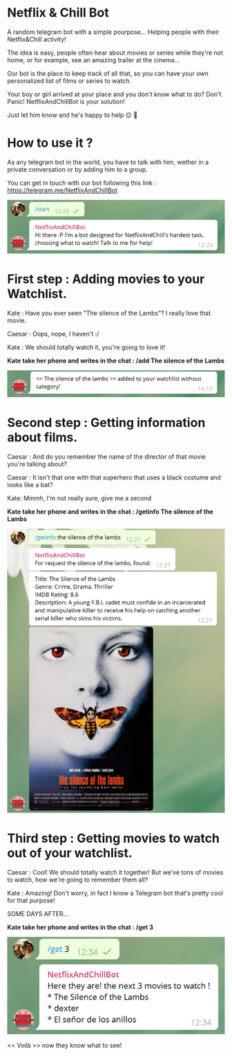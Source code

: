 # Netflix & Chill Bot

A random telegram bot with a simple pourpose... Helping people with their Netflix&Chill activity!

The idea is easy, people often hear about movies or series while they're not home, or for example, see an amazing trailer at the cinema...

Our bot is the place to keep track of all that, so you can have your own personalized list of films or series to watch.

Your boy or girl arrived at your place and you don't know what to do? Don't Panic! NetflixAndChillBot is your solution!

Just let him know and he's happy to help :wink: :movie_camera:

# How to use it ?

As any telegram bot in the world, you have to talk with him, wether in a private conversation or  by adding him to a group.

You can get in touch with our bot following this link : https://telegram.me/NetflixAndChillBot

![axolotls](/readme-images/sshot1.png)

# First step : Adding movies to your Watchlist.

 Kate : Have you ever seen "The silence of the Lambs"? I really love that movie.
 
 Caesar : Oops, nope, I haven't :/
 
 Kate : We should totally watch it, you're going to love it!
 
__Kate take her phone and writes in the chat : /add The silence of the Lambs__ 

![axolotls](/readme-images/sshot9.png)
 
 # Second step : Getting information about films.
 
 Caesar : And do you remember the name of the director of that movie you're talking about?
 
 Caesar : It isn't that one with that superhero that uses a black costume and looks like a bat?
 
 Kate: Mmmh, I'm not really sure, give me a second
 
 __Kate take her phone and writes in the chat : /getinfo The silence of the Lambs__ 
 
 ![axolotls](/readme-images/sshot2.png)
 
 # Third step : Getting movies to watch out of your watchlist.

 Caesar : Cool! We should totally watch it together! But we've tons of movies to watch, how we're going to remember them all?
 
 Kate : Amazing! Don't worry, in fact I know a Telegram bot that's pretty cool for that purpose!
 
 SOME DAYS AFTER...
 
 
 
 __Kate take her phone and writes in the chat : /get 3__
 
 ![axolotls](/readme-images/sshot6.png)

<< Voilà >> now they know what to see!

